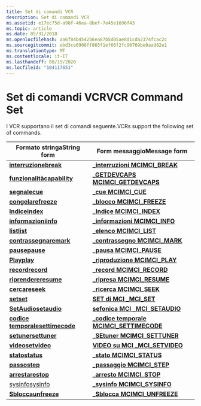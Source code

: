 ```yaml
---
title: Set di comandi VCR
description: Set di comandi VCR
ms.assetid: e17ec75d-a98f-46ea-8bef-7e45e1696f43
ms.topic: article
ms.date: 05/31/2018
ms.openlocfilehash: aa6f84b4542b6ea87b5d05ae8d1cda2374fcac2c
ms.sourcegitcommit: ebd3ce6908ff865f1ef66f2fc96769be0aad82e1
ms.translationtype: MT
ms.contentlocale: it-IT
ms.lasthandoff: 08/19/2020
ms.locfileid: "104117651"
---
```

# <a name="vcr-command-set"></a><span data-ttu-id="9f3ad-103">Set di comandi VCR</span><span class="sxs-lookup"><span data-stu-id="9f3ad-103">VCR Command Set</span></span>

<span data-ttu-id="9f3ad-104">I VCR supportano il set di comandi seguente.</span><span class="sxs-lookup"><span data-stu-id="9f3ad-104">VCRs support the following set of commands.</span></span>



| <span data-ttu-id="9f3ad-105">Formato stringa</span><span class="sxs-lookup"><span data-stu-id="9f3ad-105">String form</span></span>                        | <span data-ttu-id="9f3ad-106">Form messaggio</span><span class="sxs-lookup"><span data-stu-id="9f3ad-106">Message form</span></span>                                |
|------------------------------------|---------------------------------------------|
| [<span data-ttu-id="9f3ad-107">**interruzione**</span><span class="sxs-lookup"><span data-stu-id="9f3ad-107">**break**</span></span>](break.md)             | [<span data-ttu-id="9f3ad-108">**\_interruzioni MCI**</span><span class="sxs-lookup"><span data-stu-id="9f3ad-108">**MCI\_BREAK**</span></span>](mci-break.md)             |
| [<span data-ttu-id="9f3ad-109">**funzionalità**</span><span class="sxs-lookup"><span data-stu-id="9f3ad-109">**capability**</span></span>](capability.md)   | [<span data-ttu-id="9f3ad-110">**\_GETDEVCAPS MCI**</span><span class="sxs-lookup"><span data-stu-id="9f3ad-110">**MCI\_GETDEVCAPS**</span></span>](mci-getdevcaps.md)   |
| [<span data-ttu-id="9f3ad-111">**segnale**</span><span class="sxs-lookup"><span data-stu-id="9f3ad-111">**cue**</span></span>](cue.md)                 | [<span data-ttu-id="9f3ad-112">**\_cue MCI**</span><span class="sxs-lookup"><span data-stu-id="9f3ad-112">**MCI\_CUE**</span></span>](mci-cue.md)                 |
| [<span data-ttu-id="9f3ad-113">**congelare**</span><span class="sxs-lookup"><span data-stu-id="9f3ad-113">**freeze**</span></span>](freeze.md)           | [<span data-ttu-id="9f3ad-114">**\_blocco MCI**</span><span class="sxs-lookup"><span data-stu-id="9f3ad-114">**MCI\_FREEZE**</span></span>](mci-freeze.md)           |
| [<span data-ttu-id="9f3ad-115">**Indice**</span><span class="sxs-lookup"><span data-stu-id="9f3ad-115">**index**</span></span>](./windows-multimedia-start-page.md)             | [<span data-ttu-id="9f3ad-116">**\_Indice MCI**</span><span class="sxs-lookup"><span data-stu-id="9f3ad-116">**MCI\_INDEX**</span></span>](mci-index.md)             |
| [<span data-ttu-id="9f3ad-117">**informazioni**</span><span class="sxs-lookup"><span data-stu-id="9f3ad-117">**info**</span></span>](info.md)               | [<span data-ttu-id="9f3ad-118">**\_informazioni MCI**</span><span class="sxs-lookup"><span data-stu-id="9f3ad-118">**MCI\_INFO**</span></span>](mci-info.md)               |
| [<span data-ttu-id="9f3ad-119">**list**</span><span class="sxs-lookup"><span data-stu-id="9f3ad-119">**list**</span></span>](list.md)               | [<span data-ttu-id="9f3ad-120">**\_elenco MCI**</span><span class="sxs-lookup"><span data-stu-id="9f3ad-120">**MCI\_LIST**</span></span>](mci-list.md)               |
| [<span data-ttu-id="9f3ad-121">**contrassegnare**</span><span class="sxs-lookup"><span data-stu-id="9f3ad-121">**mark**</span></span>](mark.md)               | [<span data-ttu-id="9f3ad-122">**\_contrassegno MCI**</span><span class="sxs-lookup"><span data-stu-id="9f3ad-122">**MCI\_MARK**</span></span>](mci-mark.md)               |
| [<span data-ttu-id="9f3ad-123">**pause**</span><span class="sxs-lookup"><span data-stu-id="9f3ad-123">**pause**</span></span>](pause.md)             | [<span data-ttu-id="9f3ad-124">**\_pausa MCI**</span><span class="sxs-lookup"><span data-stu-id="9f3ad-124">**MCI\_PAUSE**</span></span>](mci-pause.md)             |
| [<span data-ttu-id="9f3ad-125">**Play**</span><span class="sxs-lookup"><span data-stu-id="9f3ad-125">**play**</span></span>](play.md)               | [<span data-ttu-id="9f3ad-126">**\_riproduzione MCI**</span><span class="sxs-lookup"><span data-stu-id="9f3ad-126">**MCI\_PLAY**</span></span>](mci-play.md)               |
| [<span data-ttu-id="9f3ad-127">**record**</span><span class="sxs-lookup"><span data-stu-id="9f3ad-127">**record**</span></span>](record.md)           | [<span data-ttu-id="9f3ad-128">**\_record MCI**</span><span class="sxs-lookup"><span data-stu-id="9f3ad-128">**MCI\_RECORD**</span></span>](mci-record.md)           |
| [<span data-ttu-id="9f3ad-129">**riprendere**</span><span class="sxs-lookup"><span data-stu-id="9f3ad-129">**resume**</span></span>](resume.md)           | [<span data-ttu-id="9f3ad-130">**\_ripresa MCI**</span><span class="sxs-lookup"><span data-stu-id="9f3ad-130">**MCI\_RESUME**</span></span>](mci-resume.md)           |
| [<span data-ttu-id="9f3ad-131">**cercare**</span><span class="sxs-lookup"><span data-stu-id="9f3ad-131">**seek**</span></span>](seek.md)               | [<span data-ttu-id="9f3ad-132">**\_ricerca MCI**</span><span class="sxs-lookup"><span data-stu-id="9f3ad-132">**MCI\_SEEK**</span></span>](mci-seek.md)               |
| [<span data-ttu-id="9f3ad-133">**set**</span><span class="sxs-lookup"><span data-stu-id="9f3ad-133">**set**</span></span>](set.md)                 | [<span data-ttu-id="9f3ad-134">**SET di MCI \_**</span><span class="sxs-lookup"><span data-stu-id="9f3ad-134">**MCI\_SET**</span></span>](mci-set.md)                 |
| [<span data-ttu-id="9f3ad-135">**SetAudio**</span><span class="sxs-lookup"><span data-stu-id="9f3ad-135">**setaudio**</span></span>](setaudio.md)       | [<span data-ttu-id="9f3ad-136">**sefonica MCI \_**</span><span class="sxs-lookup"><span data-stu-id="9f3ad-136">**MCI\_SETAUDIO**</span></span>](mci-setaudio.md)       |
| [<span data-ttu-id="9f3ad-137">**codice temporale**</span><span class="sxs-lookup"><span data-stu-id="9f3ad-137">**settimecode**</span></span>](settimecode.md) | [<span data-ttu-id="9f3ad-138">**\_codice temporale MCI**</span><span class="sxs-lookup"><span data-stu-id="9f3ad-138">**MCI\_SETTIMECODE**</span></span>](mci-settimecode.md) |
| [<span data-ttu-id="9f3ad-139">**setuner**</span><span class="sxs-lookup"><span data-stu-id="9f3ad-139">**settuner**</span></span>](settuner.md)       | [<span data-ttu-id="9f3ad-140">**\_SEtuner MCI**</span><span class="sxs-lookup"><span data-stu-id="9f3ad-140">**MCI\_SETTUNER**</span></span>](mci-settuner.md)       |
| [<span data-ttu-id="9f3ad-141">**video**</span><span class="sxs-lookup"><span data-stu-id="9f3ad-141">**setvideo**</span></span>](setvideo.md)       | [<span data-ttu-id="9f3ad-142">**VIDEO su MCI \_**</span><span class="sxs-lookup"><span data-stu-id="9f3ad-142">**MCI\_SETVIDEO**</span></span>](mci-setvideo.md)       |
| [<span data-ttu-id="9f3ad-143">**stato**</span><span class="sxs-lookup"><span data-stu-id="9f3ad-143">**status**</span></span>](status.md)           | [<span data-ttu-id="9f3ad-144">**\_stato MCI**</span><span class="sxs-lookup"><span data-stu-id="9f3ad-144">**MCI\_STATUS**</span></span>](mci-status.md)           |
| [<span data-ttu-id="9f3ad-145">**passo**</span><span class="sxs-lookup"><span data-stu-id="9f3ad-145">**step**</span></span>](step.md)               | [<span data-ttu-id="9f3ad-146">**\_passaggio MCI**</span><span class="sxs-lookup"><span data-stu-id="9f3ad-146">**MCI\_STEP**</span></span>](mci-step.md)               |
| [<span data-ttu-id="9f3ad-147">**arrestare**</span><span class="sxs-lookup"><span data-stu-id="9f3ad-147">**stop**</span></span>](stop.md)               | [<span data-ttu-id="9f3ad-148">**\_arresto MCI**</span><span class="sxs-lookup"><span data-stu-id="9f3ad-148">**MCI\_STOP**</span></span>](mci-stop.md)               |
| [<span data-ttu-id="9f3ad-149">sysinfo</span><span class="sxs-lookup"><span data-stu-id="9f3ad-149">sysinfo</span></span>](sysinfo.md)             | [<span data-ttu-id="9f3ad-150">**\_sysinfo MCI**</span><span class="sxs-lookup"><span data-stu-id="9f3ad-150">**MCI\_SYSINFO**</span></span>](mci-sysinfo.md)         |
| [<span data-ttu-id="9f3ad-151">**Sblocca**</span><span class="sxs-lookup"><span data-stu-id="9f3ad-151">**unfreeze**</span></span>](unfreeze.md)       | [<span data-ttu-id="9f3ad-152">**\_Sblocca MCI**</span><span class="sxs-lookup"><span data-stu-id="9f3ad-152">**MCI\_UNFREEZE**</span></span>](mci-unfreeze.md)       |



 

 

 